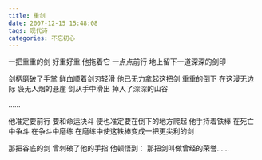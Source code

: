 ```yaml
---
title: 重剑
date: 2007-12-15 15:48:08
tags: 现代诗
categories: 不忘初心
---
```

一把重重的剑
好重好重
他拖着它
一点点前行
地上留下一道深深的剑印
<!-- more -->
剑柄磨破了手掌
鲜血顺着剑刃轻滑
他已无力拿起这把剑
重重的倒下
在这漫无边际
袅无人烟的悬崖
剑从手中滑出
掉入了深深的山谷

……

他准定要前行
要和命运决斗
便也准定要在倒下的地方爬起
他手持着铁棒
在死亡中争斗
在争斗中磨练
在磨练中使这铁棒变成一把更尖利的剑

那把谷底的剑
曾刺破了他的手指
他顿悟到：
那把剑叫做曾经的荣誉……